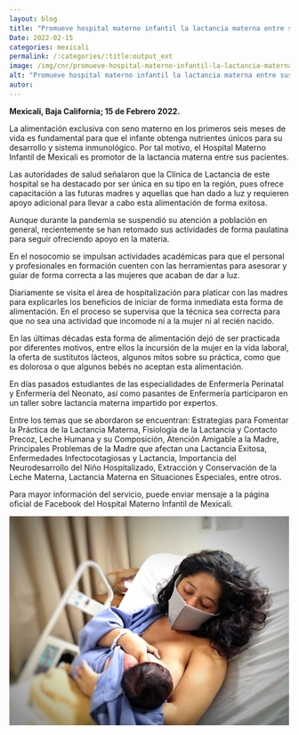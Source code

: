 ```yaml
---
layout: blog
title: "Promueve hospital materno infantil la lactancia materna entre sus pacientes"
Date: 2022-02-15
categories: mexicali
permalink: /:categories/:title:output_ext
image: /img/cnr/promueve-hospital-materno-infantil-la-lactancia-materna-entre-sus-pacientes.png
alt: "Promueve hospital materno infantil la lactancia materna entre sus pacientes"
autor:
---
```


**Mexicali, Baja California; 15 de Febrero 2022.** 

La alimentación exclusiva con seno materno en los primeros seis meses de vida es fundamental para que el infante obtenga nutrientes únicos para su desarrollo y sistema inmunológico. Por tal motivo, el Hospital Materno Infantil de Mexicali es promotor de la lactancia materna entre sus pacientes.

Las autoridades de salud señalaron que la Clínica de Lactancia de este hospital se ha destacado por ser única en su tipo en la región, pues ofrece capacitación a las futuras madres y aquellas que han dado a luz y requieren apoyo adicional para llevar a cabo esta alimentación de forma exitosa. 

Aunque durante la pandemia se suspendió su atención a población en general, recientemente se han retomado sus actividades de forma paulatina para seguir ofreciendo apoyo en la materia. 

En el nosocomio se impulsan actividades académicas para que el personal y profesionales en formación cuenten con las herramientas para asesorar y guiar de forma correcta a las mujeres que acaban de dar a luz. 

Diariamente se visita el área de hospitalización para platicar con las madres para explicarles los beneficios de iniciar de forma inmediata esta forma de alimentación. En el proceso se supervisa que la técnica sea correcta para que no sea una actividad que incomode ni a la mujer ni al recién nacido. 

En las últimas décadas esta forma de alimentación dejó de ser practicada por diferentes motivos, entre ellos la incursión de la mujer en la vida laboral, la oferta de sustitutos lácteos, algunos mitos sobre su práctica, como que es dolorosa o que algunos bebés no aceptan esta alimentación.

En días pasados estudiantes de las especialidades de Enfermería Perinatal y Enfermería del Neonato, así como pasantes de Enfermería participaron en un taller sobre lactancia materna impartido por expertos. 

Entre los temas que se abordaron se encuentran: Estrategias para Fomentar la Práctica de la Lactancia Materna, Fisiología de la Lactancia y Contacto Precoz, Leche Humana y su Composición, Atención Amigable a la Madre, Principales Problemas de la Madre que afectan una Lactancia Exitosa, Enfermedades Infectocotagiosas y Lactancia, Importancia del Neurodesarrollo del Niño Hospitalizado, Extracción y Conservación de la Leche Materna, Lactancia Materna en Situaciones Especiales, entre otros. 

Para mayor información del servicio, puede enviar mensaje a la página oficial de Facebook del Hospital Materno Infantil de Mexicali.

<div id="carouselExampleSlidesOnly" class="carousel slide" data-ride="carousel">
  <div class="carousel-inner">
    <div class="carousel-item active">
       <img class="d-block w-100" src="/img/cnr/promueve-hospital-materno-infantil-la-lactancia-materna-entre-sus-pacientes.png" loading="lazy"  alt="Promueve hospital materno infantil la lactancia materna entre sus pacientes">
    </div>
  </div>
</div>